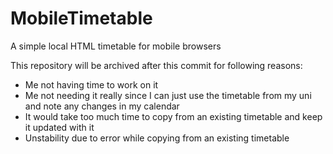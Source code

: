 # MobileTimetable
A simple local HTML timetable for mobile browsers

This repository will be archived after this commit for following reasons:
- Me not having time to work on it
- Me not needing it really since I can just use the timetable from my uni and note any changes in my calendar
- It would take too much time to copy from an existing timetable and keep it updated with it
- Unstability due to error while copying from an existing timetable
